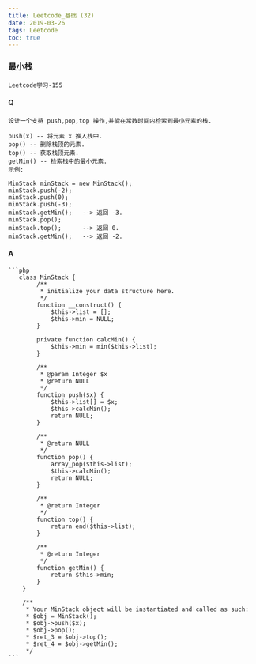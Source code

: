 ```yaml
---
title: Leetcode_基础 (32)
date: 2019-03-26
tags: Leetcode
toc: true
---
```


### 最小栈
    Leetcode学习-155

<!-- more -->

#### Q
    设计一个支持 push,pop,top 操作,并能在常数时间内检索到最小元素的栈.

    push(x) -- 将元素 x 推入栈中.
    pop() -- 删除栈顶的元素.
    top() -- 获取栈顶元素.
    getMin() -- 检索栈中的最小元素.
    示例:

    MinStack minStack = new MinStack();
    minStack.push(-2);
    minStack.push(0);
    minStack.push(-3);
    minStack.getMin();   --> 返回 -3.
    minStack.pop();
    minStack.top();      --> 返回 0.
    minStack.getMin();   --> 返回 -2.

#### A
    ```php
       class MinStack {
            /**
             * initialize your data structure here.
             */
            function __construct() {
                $this->list = [];
                $this->min = NULL;
            }
            
            private function calcMin() {
                $this->min = min($this->list);
            }
        
            /**
             * @param Integer $x
             * @return NULL
             */
            function push($x) {
                $this->list[] = $x;
                $this->calcMin();
                return NULL;
            }
        
            /**
             * @return NULL
             */
            function pop() {
                array_pop($this->list);
                $this->calcMin();
                return NULL;
            }
        
            /**
             * @return Integer
             */
            function top() {
                return end($this->list);
            }
        
            /**
             * @return Integer
             */
            function getMin() {
                return $this->min;
            }
        }

        /**
         * Your MinStack object will be instantiated and called as such:
         * $obj = MinStack();
         * $obj->push($x);
         * $obj->pop();
         * $ret_3 = $obj->top();
         * $ret_4 = $obj->getMin();
         */
    ```

